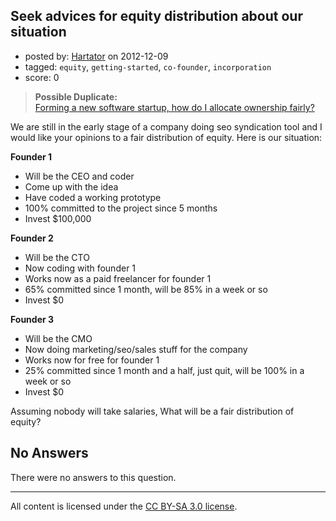 ## Seek advices for equity distribution about our situation

- posted by: [Hartator](https://stackexchange.com/users/-1/16828-hartator) on 2012-12-09
- tagged: `equity`, `getting-started`, `co-founder`, `incorporation`
- score: 0

> **Possible Duplicate:**  
> [Forming a new software startup, how do I allocate ownership fairly?](http://answers.onstartups.com/questions/6949/forming-a-new-software-startup-how-do-i-allocate-ownership-fairly)  

<!-- End of automatically inserted text -->

We are still in the early stage of a company doing seo syndication tool and I would like your opinions to a fair distribution of equity. Here is our situation: 

**Founder 1**

- Will be the CEO and coder
- Come up with the idea
- Have coded a working prototype
- 100% committed to the project since 5 months
- Invest $100,000

**Founder 2**

- Will be the CTO
- Now coding with founder 1
- Works now as a paid freelancer for founder 1
- 65% committed since 1 month, will be 85% in a week or so
- Invest $0

**Founder 3**

- Will be the CMO
- Now doing marketing/seo/sales stuff for the company
- Works now for free for founder 1
- 25% committed since 1 month and a half, just quit, will be 100% in a week or so
- Invest $0

Assuming nobody will take salaries, What will be a fair distribution of equity?

## No Answers

There were no answers to this question.


---

All content is licensed under the [CC BY-SA 3.0 license](https://creativecommons.org/licenses/by-sa/3.0/).
